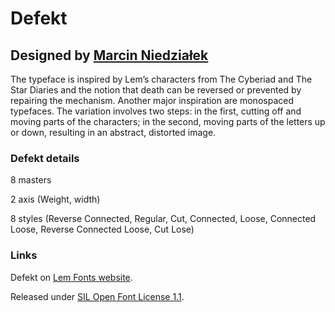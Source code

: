 # Defekt
## Designed by [Marcin Niedziałek](https://www.instagram.com/marcin.niedzialek/)

 The typeface is inspired by Lem’s characters from The Cyberiad and The Star Diaries and the notion that death can be reversed or prevented by repairing the mechanism. Another major inspiration are monospaced typefaces. The variation involves two steps: in the first, cutting off and moving parts of the characters; in the second, moving parts of the letters up or down, resulting in an abstract, distorted image.

### Defekt details
8 masters

2 axis (Weight, width)

8 styles (Reverse Connected, Regular, Cut, Connected, Loose, Connected Loose, Reverse Connected Loose, Cut Lose)

### Links

Defekt on [Lem Fonts website](https://lemfont.xyz/defekt/).

Released under [SIL Open Font License 1.1](https://scripts.sil.org/cms/scripts/page.php?site_id=nrsi&id=ofl).
